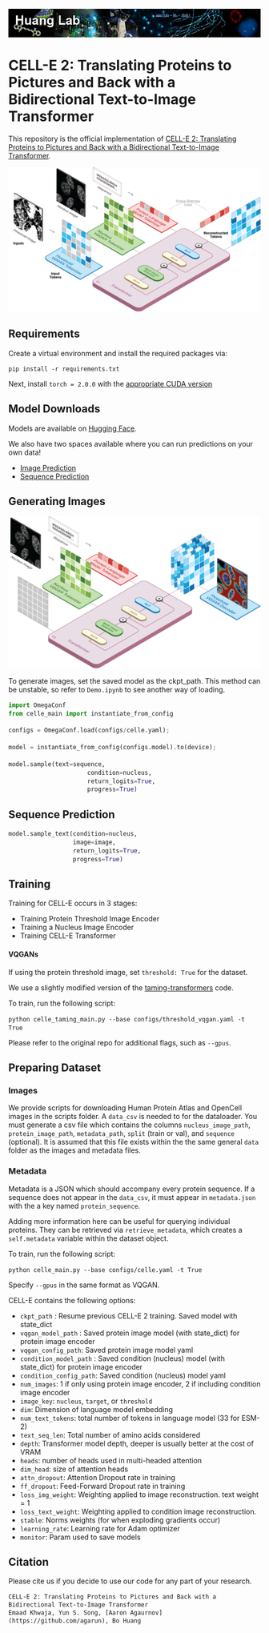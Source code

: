<p>
<center>
<img src="images/huanglogo.jpeg" align="middle" width="1200">
  </center>
</p>

# CELL-E 2: Translating Proteins to Pictures and Back with a Bidirectional Text-to-Image Transformer

This repository is the official implementation of [CELL-E 2: Translating Proteins to Pictures and Back with a Bidirectional Text-to-Image Transformer](). 

![architecture](images/architecture.png)


## Requirements

Create a virtual environment and install the required packages via:

```setup
pip install -r requirements.txt
```

Next, install ```torch = 2.0.0``` with the [appropriate CUDA version](https://pytorch.org/get-started/previous-versions/#v171) 

## Model Downloads
Models are available on [Hugging Face](https://huggingface.co/HuangLab).

We also have two spaces available where you can run predictions on your own data!

- [Image Prediction](https://huggingface.co/spaces/HuangLab/CELL-E_2-Image_Prediction)
- [Sequence Prediction](https://huggingface.co/spaces/HuangLab/CELL-E_2-Sequence_Prediction)

## Generating Images

![image_generation](images/image_generation.png)

To generate images, set the saved model as the ckpt_path. This method can be unstable, so refer to ```Demo.ipynb``` to see another way of loading.

```python
import OmegaConf
from celle_main import instantiate_from_config

configs = OmegaConf.load(configs/celle.yaml);

model = instantiate_from_config(configs.model).to(device);

model.sample(text=sequence,
                      condition=nucleus,
                      return_logits=True,
                      progress=True)
```

## Sequence Prediction
```python
model.sample_text(condition=nucleus,
                  image=image,
                  return_logits=True,
                  progress=True)
```

## Training

Training for CELL-E occurs in 3 stages:

- Training Protein Threshold Image Encoder
- Training a Nucleus Image Encoder
- Training CELL-E Transformer 

#### VQGANs
If using the protein threshold image, set ```threshold: True``` for the dataset.

We use a slightly modified version of the [taming-transformers](https://github.com/CompVis/taming-transformers) code.

To train, run the following script:

```python celle_taming_main.py --base configs/threshold_vqgan.yaml -t True```

Please refer to the original repo for additional flags, such as ```--gpus```. 

## Preparing Dataset

### Images

We provide scripts for downloading Human Protein Atlas and OpenCell images in the scripts folder. A ```data_csv``` is needed to for the dataloader. You must generate a csv file which contains the columns ```nucleus_image_path```, ```protein_image_path```, ```metadata_path```, ```split``` (train or val), and ```sequence``` (optional). It is assumed that this file exists within the the same general ```data``` folder as the images and metadata files.

### Metadata

Metadata is a JSON which should accompany every protein sequence. If a sequence does not appear in the ```data_csv```, it must appear in ```metadata.json``` with the a key named ```protein_sequence```.

Adding more information here can be useful for querying individual proteins. They can be retrieved via ```retrieve_metadata```, which creates a ```self.metadata``` variable within the dataset object.

To train, run the following script:

```python celle_main.py --base configs/celle.yaml -t True```

Specify ```--gpus``` in the same format as VQGAN.

CELL-E contains the following options:

- ```ckpt_path``` : Resume previous CELL-E 2 training. Saved model with state_dict
- ```vqgan_model_path``` : Saved protein image model (with state_dict) for protein image encoder 
- ```vqgan_config_path```: Saved protein image model yaml
- ```condition_model_path``` : Saved condition (nucleus) model (with state_dict) for protein image encoder 
- ```condition_config_path```: Saved condition (nucleus) model yaml
- ```num_images```: 1 if only using protein image encoder, 2 if including condition image encoder
- ```image_key```: ```nucleus```, ```target```, or ```threshold```
- ```dim```: Dimension of language model embedding
-  ```num_text_tokens```: total number of tokens in language model (33 for ESM-2)
-  ```text_seq_len```: Total number of amino acids considered
-  ```depth```: Transformer model depth, deeper is usually better at the cost of VRAM
-  ```heads```: number of heads used in multi-headed attention
- ```dim_head```: size of attention heads
- ```attn_dropout```: Attention Dropout rate in training
- ```ff_dropout```: Feed-Forward Dropout rate in training
- ```loss_img_weight```: Weighting applied to image reconstruction. text weight = 1
- ```loss_text_weight```: Weighting applied to condition image reconstruction.
- ```stable```: Norms weights (for when exploding gradients occur)
- ```learning_rate```: Learning rate for Adam optimizer
- ```monitor```: Param used to save models

## Citation

Please cite us if you decide to use our code for any part of your research.
```
CELL-E 2: Translating Proteins to Pictures and Back with a Bidirectional Text-to-Image Transformer
Emaad Khwaja, Yun S. Song, [Aaron Agaurnov](https://github.com/agarun), Bo Huang
```
